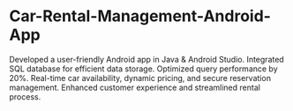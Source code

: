 # Car-Rental-Management-Android-App
Developed a user-friendly Android app in Java &amp; Android Studio. Integrated SQL database for efficient data storage. Optimized query performance by 20%. Real-time car availability, dynamic pricing, and secure reservation management. Enhanced customer experience and streamlined rental process.
